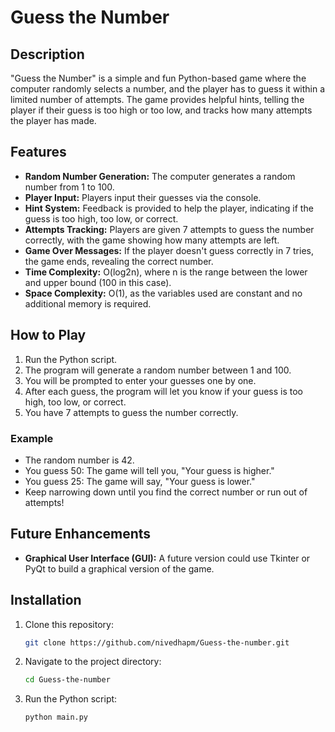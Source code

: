 
# Guess the Number

## Description
"Guess the Number" is a simple and fun Python-based game where the computer randomly selects a number, and the player has to guess it within a limited number of attempts. The game provides helpful hints, telling the player if their guess is too high or too low, and tracks how many attempts the player has made.

## Features
- **Random Number Generation:** The computer generates a random number from 1 to 100.
- **Player Input:** Players input their guesses via the console.
- **Hint System:** Feedback is provided to help the player, indicating if the guess is too high, too low, or correct.
- **Attempts Tracking:** Players are given 7 attempts to guess the number correctly, with the game showing how many attempts are left.
- **Game Over Messages:** If the player doesn't guess correctly in 7 tries, the game ends, revealing the correct number.
- **Time Complexity:** O(log2n), where n is the range between the lower and upper bound (100 in this case).
- **Space Complexity:** O(1), as the variables used are constant and no additional memory is required.

## How to Play
1. Run the Python script.
2. The program will generate a random number between 1 and 100.
3. You will be prompted to enter your guesses one by one.
4. After each guess, the program will let you know if your guess is too high, too low, or correct.
5. You have 7 attempts to guess the number correctly.

### Example
- The random number is 42.
- You guess 50: The game will tell you, "Your guess is higher."
- You guess 25: The game will say, "Your guess is lower."
- Keep narrowing down until you find the correct number or run out of attempts!

## Future Enhancements
- **Graphical User Interface (GUI):** A future version could use Tkinter or PyQt to build a graphical version of the game.

## Installation
1. Clone this repository:
    ```bash
    git clone https://github.com/nivedhapm/Guess-the-number.git
    ```
2. Navigate to the project directory:
    ```bash
    cd Guess-the-number
    ```
3. Run the Python script:
    ```bash
    python main.py
    ```


